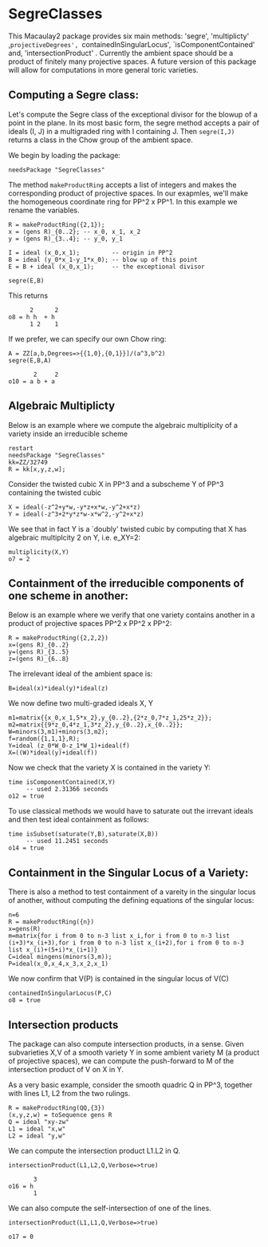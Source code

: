 # SegreClasses

This Macaulay2 package provides six main methods: 'segre', 'multiplicty' ,`projectiveDegrees', `containedInSingularLocus', `isComponentContained' and, 'intersectionProduct' .  Currently the ambient space should be a product of finitely many projective spaces.  A future version of this package will allow for computations in more general toric varieties.

## Computing a Segre class:

Let's compute the Segre class of the exceptional divisor for the blowup of a point in the plane. In its most basic form, the segre method accepts a pair of ideals (I, J) in a multigraded ring with I containing J.  Then `segre(I,J)` returns a class in the Chow group of the ambient space.  

We begin by loading the package:

    needsPackage "SegreClasses"
    
The method `makeProductRing` accepts a list of integers and makes the corresponding product of projective spaces.  In our exapmles, we'll make the homogeneous coordinate ring for PP^2 x PP^1.  In this example we rename the variables.

    R = makeProductRing({2,1});
    x = (gens R)_{0..2}; -- x_0, x_1, x_2
    y = (gens R)_{3..4}; -- y_0, y_1

    I = ideal (x_0,x_1);         -- origin in PP^2
    B = ideal (y_0*x_1-y_1*x_0); -- blow up of this point
    E = B + ideal (x_0,x_1);     -- the exceptional divisor
    
    segre(E,B)

This returns 

          2      2
    o8 = h h  + h
          1 2    1

If we prefer, we can specify our own Chow ring:

    A = ZZ[a,b,Degrees=>{{1,0},{0,1}}]/(a^3,b^2)
    segre(E,B,A)
    
           2     2
    o10 = a b + a
    
## Algebraic Multiplicty 

Below is an example where we compute the algebraic multiplicity of a variety inside an irreducible scheme

    restart
    needsPackage "SegreClasses"
    kk=ZZ/32749
    R = kk[x,y,z,w];
    
Consider the twisted cubic X in PP^3 and a subscheme Y of PP^3 containing the twisted cubic   
    
    X = ideal(-z^2+y*w,-y*z+x*w,-y^2+x*z)    
    Y = ideal(-z^3+2*y*z*w-x*w^2,-y^2+x*z)
    
We see that in fact Y is a `doubly' twisted cubic by computing that X has algebraic multiplcity 2 on Y, i.e. e_XY=2:   
    
    multiplicity(X,Y)
    o7 = 2
    
## Containment of the irreducible components of one scheme in another:

Below is an example where we verify that one variety contains another in a product of projective spaces PP^2 x PP^2 x PP^2:

    R = makeProductRing({2,2,2})
    x=(gens R)_{0..2}
    y=(gens R)_{3..5}
    z=(gens R)_{6..8}
    
The irrelevant ideal of the ambient space is:  

    B=ideal(x)*ideal(y)*ideal(z)

We now define two multi-graded ideals X, Y    

    m1=matrix{{x_0,x_1,5*x_2},y_{0..2},{2*z_0,7*z_1,25*z_2}};
    m2=matrix{{9*z_0,4*z_1,3*z_2},y_{0..2},x_{0..2}};
    W=minors(3,m1)+minors(3,m2);
    f=random({1,1,1},R);
    Y=ideal (z_0*W_0-z_1*W_1)+ideal(f)
    X=((W)*ideal(y)+ideal(f))
    
Now we check that the variety X is contained in the variety Y:

    time isComponentContained(X,Y)
         -- used 2.31366 seconds
    o12 = true

To use classical methods we would have to saturate out the irrevant ideals and then test ideal containment as follows:   

    time isSubset(saturate(Y,B),saturate(X,B))
         -- used 11.2451 seconds
    o14 = true

## Containment in the Singular Locus of a Variety:

There is also a method to test containment of a vareity in the singular locus of another, without computing the defining equations of the singular locus:

    n=6
    R = makeProductRing({n})
    x=gens(R)
    m=matrix{for i from 0 to n-3 list x_i,for i from 0 to n-3 list (i+3)*x_(i+3),for i from 0 to n-3 list x_(i+2),for i from 0 to n-3 list x_(i)+(5+i)*x_(i+1)}
    C=ideal mingens(minors(3,m));
    P=ideal(x_0,x_4,x_3,x_2,x_1)
    
We now confirm that V(P) is contained in the singular locus of V(C)    
    
    containedInSingularLocus(P,C)
    o8 = true

## Intersection products

The package can also compute intersection products, in a sense.  Given subvarieties X,V of a smooth variety Y in some ambient variety M (a product of projective spaces), we can compute the push-forward to M of the intersection product of V on X in Y.

As a very basic example, consider the smooth quadric Q in PP^3, together with lines L1, L2 from the two rulings.

    R = makeProductRing(QQ,{3})
    (x,y,z,w) = toSequence gens R
    Q = ideal "xy-zw"
    L1 = ideal "x,w"
    L2 = ideal "y,w"
    
We can compute the intersection product L1.L2 in Q.
    
    intersectionProduct(L1,L2,Q,Verbose=>true)
       
           3
    o16 = h
           1

We can also compute the self-intersection of one of the lines.

    intersectionProduct(L1,L1,Q,Verbose=>true)
    
    o17 = 0
